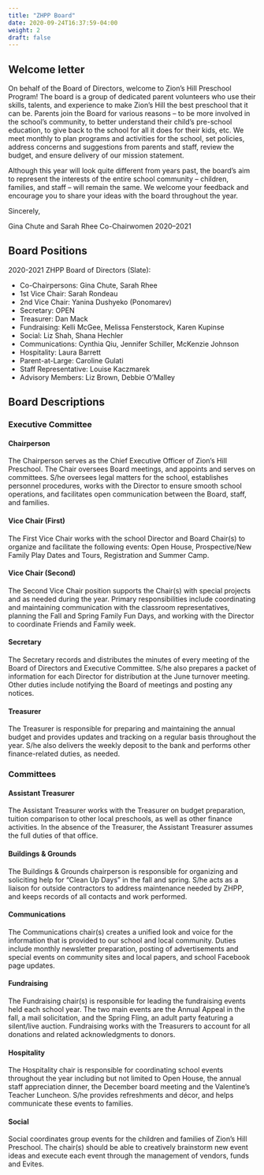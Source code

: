 ```yaml
---
title: "ZHPP Board"
date: 2020-09-24T16:37:59-04:00
weight: 2
draft: false
---
```


## Welcome letter

On behalf of the Board of Directors, welcome to Zion’s Hill Preschool Program!
The board is a group of dedicated parent volunteers who use their skills, talents, and experience to make Zion’s Hill the best preschool that it can be. Parents join the Board for various reasons – to be more involved in the school’s community, to better understand their child’s pre-school education, to give back to the school for all it does for their kids, etc. We meet monthly to plan programs and activities for the school, set policies, address concerns and suggestions from parents and staff, review the budget, and ensure delivery of our mission statement.

Although this year will look quite different from years past, the board’s aim to represent the interests of the entire school community – children, families, and staff – will remain the same. We welcome your feedback and encourage you to share your ideas with the board throughout the year.

Sincerely,

Gina Chute and Sarah Rhee
Co-Chairwomen 2020–2021

## Board Positions

2020-2021 ZHPP Board of Directors (Slate):

* Co-Chairpersons: Gina Chute, Sarah Rhee
* 1st Vice Chair: Sarah Rondeau
* 2nd Vice Chair: Yanina Dushyeko (Ponomarev)
* Secretary: OPEN
* Treasurer: Dan Mack
* Fundraising: Kelli McGee, Melissa Fensterstock, Karen Kupinse
* Social: Liz Shah, Shana Hechler
* Communications: Cynthia Qiu, Jennifer Schiller, McKenzie Johnson
* Hospitality: Laura Barrett
* Parent-at-Large: Caroline Gulati
* Staff Representative: Louise Kaczmarek
* Advisory Members: Liz Brown, Debbie O’Malley

## Board Descriptions

### Executive Committee

#### Chairperson

The Chairperson serves as the Chief Executive Officer of Zion’s Hill Preschool. The Chair oversees Board meetings, and appoints and serves on committees. S/he oversees legal matters for the school, establishes personnel procedures, works with the Director to ensure smooth school operations, and facilitates open communication between the Board, staff, and families.

#### Vice Chair (First)

The First Vice Chair works with the school Director and Board Chair(s) to organize and facilitate the following events: Open House, Prospective/New Family Play Dates and Tours, Registration and Summer Camp.

#### Vice Chair (Second)

The Second Vice Chair position supports the Chair(s) with special projects and as needed during the year. Primary responsibilities include coordinating and maintaining communication with the classroom representatives, planning the Fall and Spring Family Fun Days, and working with the Director to coordinate Friends and Family week.

#### Secretary

The Secretary records and distributes the minutes of every meeting of the Board of Directors and Executive Committee. S/he also prepares a packet of information for each Director for distribution at the June turnover meeting. Other duties include notifying the Board of meetings and posting any notices.

#### Treasurer

The Treasurer is responsible for preparing and maintaining the annual budget and provides updates and tracking on a regular basis throughout the year. S/he also delivers the weekly deposit to the bank and performs other finance-related duties, as needed.

### Committees

#### Assistant Treasurer

The Assistant Treasurer works with the Treasurer on budget preparation, tuition comparison to other local preschools, as well as other finance activities. In the absence of the Treasurer, the Assistant Treasurer assumes the full duties of that office.

#### Buildings & Grounds

The Buildings & Grounds chairperson is responsible for organizing and soliciting help for “Clean Up Days” in the fall and spring. S/he acts as a liaison for outside contractors to address maintenance needed by ZHPP, and keeps records of all contacts and work performed.

#### Communications

The Communications chair(s) creates a unified look and voice for the information that is provided to our school and local community. Duties include monthly newsletter preparation, posting of advertisements and special events on community sites and local papers, and school Facebook page updates.

#### Fundraising

The Fundraising chair(s) is responsible for leading the fundraising events held each school year. The two main events are the Annual Appeal in the fall, a mail solicitation, and the Spring Fling, an adult party featuring a silent/live auction. Fundraising works with the Treasurers to account for all donations and related acknowledgments to donors.

#### Hospitality

The Hospitality chair is responsible for coordinating school events throughout the year including but not limited to Open House, the annual staff appreciation dinner, the December board meeting and the Valentine’s Teacher Luncheon. S/he provides refreshments and décor, and helps communicate these events to families.

#### Social

Social coordinates group events for the children and families of Zion’s Hill Preschool. The chair(s) should be able to creatively brainstorm new event ideas and execute each event through the management of vendors, funds and Evites.
